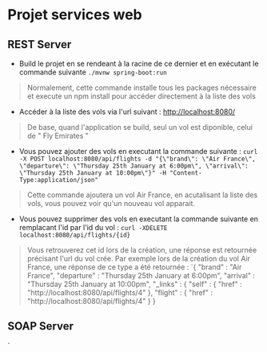 # Projet services web

## REST Server

- Build le projet en se rendeant à la racine de ce dernier et en exécutant le commande suivante `./mvnw spring-boot:run`
> Normalement, cette commande installe tous les packages nécessaire et execute un npm install pour accéder directement à la liste des vols

- Accéder à la liste des vols via l'url suivant : [http://localhost:8080/](http://localhost:8080/)
> De base, quand l'application se build, seul un vol est diponible, celui de " Fly Emirates "

- Vous pouvez ajouter des vols en executant la commande suivante :
`curl -X POST localhost:8080/api/flights -d "{\"brand\": \"Air France\", \"departure\": \"Thursday 25th January at 6:00pm\", \"arrival\": \"Thursday 25th January at 10:00pm\"}" -H "Content-Type:application/json"`

> Cette commande ajoutera un vol Air France, en acutalisant la liste des vols, vous pouvez voir qu'un nouveau vol apparait.

- Vous pouvez supprimer des vols en executant la commande suivante en remplacant l'id par l'id du vol : 
`curl -XDELETE localhost:8080/api/flights/{id}`

> Vous retrouverez cet id lors de la création, une réponse est retournée précisant l'url du vol crée.
> Par exemple lors de la création du vol Air France, une réponse de ce type a été retournée : 
> `{
  "brand" : "Air France",
  "departure" : "Thursday 25th January at 6:00pm",
  "arrival" : "Thursday 25th January at 10:00pm",
  "_links" : {
    "self" : {
      "href" : "http://localhost:8080/api/flights/4"
    },
    "flight" : {
      "href" : "http://localhost:8080/api/flights/4"
    }
  }
  
  ## SOAP Server

`
